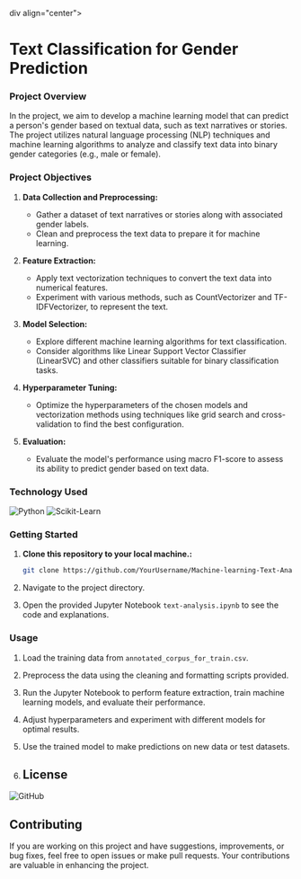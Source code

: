 
div align="center">
  <h1>Text Classification for Gender Prediction</h1>
</div>

### Project Overview

In the project, we aim to develop a machine learning model that can predict a person's gender based on textual data, such as text narratives or stories. The project utilizes natural language processing (NLP) techniques and machine learning algorithms to analyze and classify text data into binary gender categories (e.g., male or female).

### Project Objectives

1. **Data Collection and Preprocessing:**
   - Gather a dataset of text narratives or stories along with associated gender labels.
   - Clean and preprocess the text data to prepare it for machine learning.

2. **Feature Extraction:**
   - Apply text vectorization techniques to convert the text data into numerical features.
   - Experiment with various methods, such as CountVectorizer and TF-IDFVectorizer, to represent the text.

3. **Model Selection:**
   - Explore different machine learning algorithms for text classification.
   - Consider algorithms like Linear Support Vector Classifier (LinearSVC) and other classifiers suitable for binary classification tasks.

4. **Hyperparameter Tuning:**
   - Optimize the hyperparameters of the chosen models and vectorization methods using techniques like grid search and cross-validation to find the best configuration.

5. **Evaluation:**
   - Evaluate the model's performance using macro F1-score to assess its ability to predict gender based on text data.

### Technology Used
<div>
  <img src='https://img.shields.io/badge/Python-3776AB?style=for-the-badge&logo=python&logoColor=white' alt='Python'/>
  <img src='https://img.shields.io/badge/Scikit_Learn-F7931E?style=for-the-badge&logo=scikit-learn&logoColor=white' alt='Scikit-Learn'/>
</div>

### Getting Started

1. **Clone this repository to your local machine.:**
   ```bash
   git clone https://github.com/YourUsername/Machine-learning-Text-Analisys-Project

2. Navigate to the project directory.

3. Open the provided Jupyter Notebook `text-analysis.ipynb` to see the code and explanations.

### Usage
1. Load the training data from `annotated_corpus_for_train.csv`.

2. Preprocess the data using the cleaning and formatting scripts provided.

3. Run the Jupyter Notebook to perform feature extraction, train machine learning models, and evaluate their performance.

4. Adjust hyperparameters and experiment with different models for optimal results.

5. Use the trained model to make predictions on new data or test datasets.

6. ## License

![GitHub](https://img.shields.io/github/license/ItsAlexanderPopov/Simon-game)

## Contributing

If you are working on this project and have suggestions, improvements, or bug fixes, feel free to open issues or make pull requests. Your contributions are valuable in enhancing the project.
